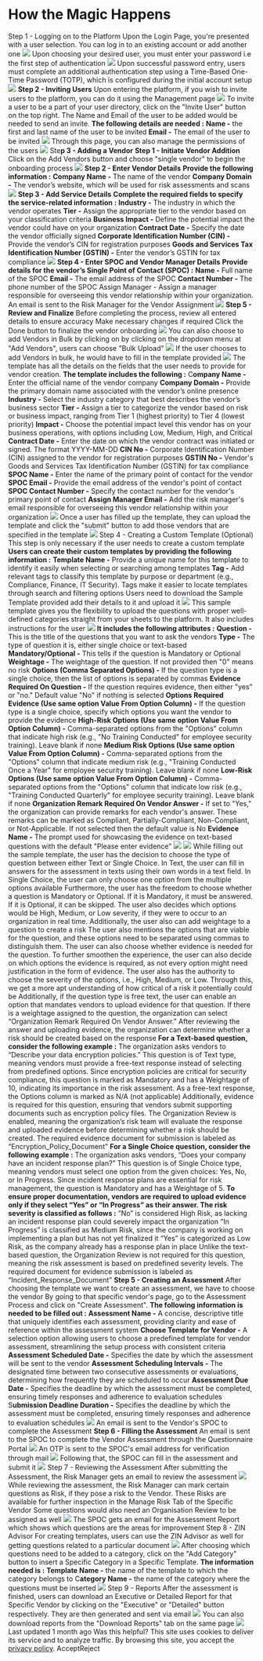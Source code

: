 
# How the Magic Happens
Step 1 - Logging on to the Platform [](https://docs.zeron.one/how-the-magic-happens#step-1-logging-on-to-the-platform)
Upon the Login Page, you're presented with a user selection. You can log in to an existing account or add another one 
![](https://docs.zeron.one/~gitbook/image?url=https%3A%2F%2F1956480574-files.gitbook.io%2F%7E%2Ffiles%2Fv0%2Fb%2Fgitbook-x-prod.appspot.com%2Fo%2Fspaces%252FUuBdNVlAow8f9cZKicFF%252Fuploads%252FPcJbpyWNX44xmuaTvvnP%252FScreenshot%25202025-02-17%2520at%25204.52.43%25E2%2580%25AFPM.png%3Falt%3Dmedia%26token%3Df6d2efbb-d6a4-43d5-a225-a3ef87653c3a&width=768&dpr=4&quality=100&sign=57bc4eb7&sv=2)
Upon choosing your desired user, you must enter your password i.e the first step of authentication 
![](https://docs.zeron.one/~gitbook/image?url=https%3A%2F%2F1956480574-files.gitbook.io%2F%7E%2Ffiles%2Fv0%2Fb%2Fgitbook-x-prod.appspot.com%2Fo%2Fspaces%252FUuBdNVlAow8f9cZKicFF%252Fuploads%252FAKRCz8H7bOVnetlROeWR%252FScreenshot%25202025-02-17%2520at%25204.54.05%25E2%2580%25AFPM.png%3Falt%3Dmedia%26token%3D73193852-e038-4dd1-9322-818a3f9f450f&width=768&dpr=4&quality=100&sign=fafbd65&sv=2)
Upon successful password entry, users must complete an additional authentication step using a Time-Based One-Time Password (TOTP), which is configured during the initial account setup 
![](https://docs.zeron.one/~gitbook/image?url=https%3A%2F%2F1956480574-files.gitbook.io%2F%7E%2Ffiles%2Fv0%2Fb%2Fgitbook-x-prod.appspot.com%2Fo%2Fspaces%252FUuBdNVlAow8f9cZKicFF%252Fuploads%252FhPNA074Vs4Kqe43ZFrii%252FScreenshot%25202025-02-17%2520at%25204.54.45%25E2%2580%25AFPM.png%3Falt%3Dmedia%26token%3Daaf89d67-0849-42d7-86f8-37bc9f8ba2ee&width=768&dpr=4&quality=100&sign=77b036f8&sv=2)
**Step 2 - Inviting Users**[](https://docs.zeron.one/how-the-magic-happens#step-2-inviting-users)
Upon entering the platform, if you wish to invite users to the platform, you can do it using the Management page 
![](https://docs.zeron.one/~gitbook/image?url=https%3A%2F%2F1956480574-files.gitbook.io%2F%7E%2Ffiles%2Fv0%2Fb%2Fgitbook-x-prod.appspot.com%2Fo%2Fspaces%252FUuBdNVlAow8f9cZKicFF%252Fuploads%252FmOh6cYfZETCiqXpkEdaq%252FScreenshot%25202025-02-18%2520at%252012.22.36%25E2%2580%25AFPM.png%3Falt%3Dmedia%26token%3De8a6b833-86d0-41f7-aff5-3709127292bc&width=768&dpr=4&quality=100&sign=650db2fc&sv=2)
To invite a user to be a part of your user directory, click on the "Invite User" button on the top right. The Name and Email of the user to be added would be needed to send an invite. **The following details are needed :**
**Name -** the first and last name of the user to be invited 
**Email -** The email of the user to be invited 
![](https://docs.zeron.one/~gitbook/image?url=https%3A%2F%2F1956480574-files.gitbook.io%2F%7E%2Ffiles%2Fv0%2Fb%2Fgitbook-x-prod.appspot.com%2Fo%2Fspaces%252FUuBdNVlAow8f9cZKicFF%252Fuploads%252FCFQQgwHuNZWbTS3ApFcm%252FScreenshot%25202025-02-18%2520at%252012.25.41%25E2%2580%25AFPM.png%3Falt%3Dmedia%26token%3De05914ad-5a50-4a8f-a1ce-383551891bcd&width=768&dpr=4&quality=100&sign=92ea3ddf&sv=2)
Through this page, you can also manage the permissions of the users 
![](https://docs.zeron.one/~gitbook/image?url=https%3A%2F%2F1956480574-files.gitbook.io%2F%7E%2Ffiles%2Fv0%2Fb%2Fgitbook-x-prod.appspot.com%2Fo%2Fspaces%252FUuBdNVlAow8f9cZKicFF%252Fuploads%252F3BsevEaLVmzcAjNR8S7q%252FScreenshot%25202025-02-18%2520at%252012.28.14%25E2%2580%25AFPM.png%3Falt%3Dmedia%26token%3D7231766c-506e-4ad9-80eb-aae873543f5a&width=768&dpr=4&quality=100&sign=6bdcae97&sv=2)
Ste**p 3 - Adding a Vendor** [](https://docs.zeron.one/how-the-magic-happens#step-3-adding-a-vendor)
**Step 1 - Initiate Vendor Addition**
Click on the Add Vendors button and choose "single vendor" to begin the onboarding process
![](https://docs.zeron.one/~gitbook/image?url=https%3A%2F%2F1956480574-files.gitbook.io%2F%7E%2Ffiles%2Fv0%2Fb%2Fgitbook-x-prod.appspot.com%2Fo%2Fspaces%252FUuBdNVlAow8f9cZKicFF%252Fuploads%252FsV1E8Udn0jTc9YIXRAAk%252FScreenshot%25202025-03-17%2520at%25201.10.53%25E2%2580%25AFPM.png%3Falt%3Dmedia%26token%3D0b9ce8d6-0a79-44fe-95d7-3c227b40901e&width=300&dpr=4&quality=100&sign=9ccc01ca&sv=2)
**Step 2 - Enter Vendor Details**
**Provide the following information :**
**Company Name -** The name of the vendor
**Company Domain -** The vendor’s website, which will be used for risk assessments and scans
![](https://docs.zeron.one/~gitbook/image?url=https%3A%2F%2F1956480574-files.gitbook.io%2F%7E%2Ffiles%2Fv0%2Fb%2Fgitbook-x-prod.appspot.com%2Fo%2Fspaces%252FUuBdNVlAow8f9cZKicFF%252Fuploads%252FVeS7ZA9wbAKlRagvnWMB%252FScreenshot%25202025-02-12%2520at%252011.48.08%25E2%2580%25AFAM.png%3Falt%3Dmedia%26token%3D1e3e37bc-6738-4557-a2df-79a697ba0472&width=300&dpr=4&quality=100&sign=ac66dc48&sv=2)
**Step 3 - Add Service Details**
**Complete the required fields to specify the service-related information :**
**Industry -** The industry in which the vendor operates
**Tier -** Assign the appropriate tier to the vendor based on your classification criteria
**Business Impact -** Define the potential impact the vendor could have on your organization
**Contract Date -** Specify the date the vendor officially signed 
**Corporate Identification Number (CIN) -** Provide the vendor’s CIN for registration purposes
**Goods and Services Tax Identification Number (GSTIN) -** Enter the vendor’s GSTIN for tax compliance 
![](https://docs.zeron.one/~gitbook/image?url=https%3A%2F%2F1956480574-files.gitbook.io%2F%7E%2Ffiles%2Fv0%2Fb%2Fgitbook-x-prod.appspot.com%2Fo%2Fspaces%252FUuBdNVlAow8f9cZKicFF%252Fuploads%252FFw7ZwR4UWSj4VLp2jnf3%252FScreenshot%25202025-02-12%2520at%252011.49.14%25E2%2580%25AFAM.png%3Falt%3Dmedia%26token%3D1f4afb3e-a83d-41db-ac83-04a71a68756a&width=300&dpr=4&quality=100&sign=2e6d6ed2&sv=2)
**Step 4 - Enter SPOC and Vendor Manager Details**
**Provide details for the vendor’s Single Point of Contact (SPOC) :**
**Name -** Full name of the SPOC
**Email -** The email address of the SPOC
**Contact Number -** The phone number of the SPOC
Assign Manager - Assign a manager responsible for overseeing this vendor relationship within your organization. An email is sent to the Risk Manager for the Vendor Assignment 
![](https://docs.zeron.one/~gitbook/image?url=https%3A%2F%2F1956480574-files.gitbook.io%2F%7E%2Ffiles%2Fv0%2Fb%2Fgitbook-x-prod.appspot.com%2Fo%2Fspaces%252FUuBdNVlAow8f9cZKicFF%252Fuploads%252F4ZG1rNkJxM3AUBK9mh7Y%252FScreenshot%25202025-02-12%2520at%252011.51.34%25E2%2580%25AFAM.png%3Falt%3Dmedia%26token%3D146a81f9-b704-4274-85d9-68b86334e68c&width=300&dpr=4&quality=100&sign=d3834e33&sv=2)
**Step 5 - Review and Finalize**
Before completing the process, review all entered details to ensure accuracy 
Make necessary changes if required 
Click the Done button to finalize the vendor onboarding 
![](https://docs.zeron.one/~gitbook/image?url=https%3A%2F%2F1956480574-files.gitbook.io%2F%7E%2Ffiles%2Fv0%2Fb%2Fgitbook-x-prod.appspot.com%2Fo%2Fspaces%252FUuBdNVlAow8f9cZKicFF%252Fuploads%252FZfChkm0nShY1tbOwOY3X%252FScreenshot%25202025-02-17%2520at%25205.58.43%25E2%2580%25AFPM.png%3Falt%3Dmedia%26token%3D20d6c550-ae8e-4646-89f7-4eb1dfc1c2fe&width=300&dpr=4&quality=100&sign=4e39da46&sv=2)
You can also choose to add Vendors in Bulk by clicking on by clicking on the dropdown menu at "Add Vendors", users can choose "Bulk Upload"
![](https://docs.zeron.one/~gitbook/image?url=https%3A%2F%2F1956480574-files.gitbook.io%2F%7E%2Ffiles%2Fv0%2Fb%2Fgitbook-x-prod.appspot.com%2Fo%2Fspaces%252FUuBdNVlAow8f9cZKicFF%252Fuploads%252FiLKPN46FNox2z4tUS5iq%252FScreenshot%25202025-03-17%2520at%252012.51.04%25E2%2580%25AFPM.png%3Falt%3Dmedia%26token%3D96ff1e09-41fd-414a-af01-b597095888f5&width=300&dpr=4&quality=100&sign=5a507dc3&sv=2)
If the user chooses to add Vendors in bulk, he would have to fill in the template provided 
![](https://docs.zeron.one/~gitbook/image?url=https%3A%2F%2F1956480574-files.gitbook.io%2F%7E%2Ffiles%2Fv0%2Fb%2Fgitbook-x-prod.appspot.com%2Fo%2Fspaces%252FUuBdNVlAow8f9cZKicFF%252Fuploads%252F0IwAdUFpZ1GEkGRzVX3f%252FScreenshot%25202025-03-17%2520at%252012.57.11%25E2%2580%25AFPM.png%3Falt%3Dmedia%26token%3Dd062e0d3-455f-45c6-8d21-ac6f27de93fd&width=300&dpr=4&quality=100&sign=56a168b7&sv=2)
The template has all the details on the fields that the user needs to provide for vendor creation. **The template includes the following :**
C**ompany Name -** Enter the official name of the vendor company
**Company Domain -** Provide the primary domain name associated with the vendor’s online presence 
**Industry -** Select the industry category that best describes the vendor’s business sector
**Tier -** Assign a tier to categorize the vendor based on risk or business impact, ranging from Tier 1 (highest priority) to Tier 4 (lowest priority)
**Impact -** Choose the potential impact level this vendor has on your business operations, with options including Low, Medium, High, and Critical
**Contract Date -** Enter the date on which the vendor contract was initiated or signed. The format YYYY-MM-DD
**CIN No -** Corporate Identification Number (CIN) assigned to the vendor for registration purposes
**GSTIN No -** Vendor's Goods and Services Tax Identification Number (GSTIN) for tax compliance 
**SPOC Name -** Enter the name of the primary point of contact for the vendor
**SPOC Email -** Provide the email address of the vendor's point of contact 
**SPOC Contact Number -** Specify the contact number for the vendor's primary point of contact 
**Assign Manager Email -** Add the risk manager's email responsible for overseeing this vendor relationship within your organization 
![](https://docs.zeron.one/~gitbook/image?url=https%3A%2F%2F1956480574-files.gitbook.io%2F%7E%2Ffiles%2Fv0%2Fb%2Fgitbook-x-prod.appspot.com%2Fo%2Fspaces%252FUuBdNVlAow8f9cZKicFF%252Fuploads%252FJAnhlytkMrLeILpz7jlt%252FScreenshot%25202025-03-17%2520at%25201.05.03%25E2%2580%25AFPM.png%3Falt%3Dmedia%26token%3D0bceac3d-2cde-478c-a917-a863966d305f&width=300&dpr=4&quality=100&sign=aac523f1&sv=2)
Once a user has filled up the template, they can upload the template and click the "submit" button to add those vendors that are specified in the template 
![](https://docs.zeron.one/~gitbook/image?url=https%3A%2F%2F1956480574-files.gitbook.io%2F%7E%2Ffiles%2Fv0%2Fb%2Fgitbook-x-prod.appspot.com%2Fo%2Fspaces%252FUuBdNVlAow8f9cZKicFF%252Fuploads%252FeBRxaoCJqQw7mU9wbhnr%252FScreenshot%25202025-03-17%2520at%25201.09.29%25E2%2580%25AFPM.png%3Falt%3Dmedia%26token%3D73e5bd5d-e73e-4053-9a72-c9f000769fd4&width=300&dpr=4&quality=100&sign=99d9136e&sv=2)
Step 4 - Creating a Custom Template (Optional)[](https://docs.zeron.one/how-the-magic-happens#step-4-creating-a-custom-template-optional)
This step is only necessary if the user needs to create a custom template
**Users can create their custom templates by providing the following information :**
**Template Name -** Provide a unique name for this template to identify it easily when selecting or searching among templates 
**Tag -** Add relevant tags to classify this template by purpose or department (e.g., Compliance, Finance, IT Security). Tags make it easier to locate templates through search and filtering options 
Users need to download the Sample Template provided add their details to it and upload it 
![](https://docs.zeron.one/~gitbook/image?url=https%3A%2F%2F1956480574-files.gitbook.io%2F%7E%2Ffiles%2Fv0%2Fb%2Fgitbook-x-prod.appspot.com%2Fo%2Fspaces%252FUuBdNVlAow8f9cZKicFF%252Fuploads%252FVYiu8s3Zwwzc13lhsVX5%252FScreenshot%25202025-02-18%2520at%252012.09.39%25E2%2580%25AFPM.png%3Falt%3Dmedia%26token%3Ddd8f472c-e52d-44eb-a280-349b542f068c&width=300&dpr=4&quality=100&sign=cd52a3c1&sv=2)
This sample template gives you the flexibility to upload the questions with proper well-defined categories straight from your sheets to the platform. It also includes instructions for the user 
![](https://docs.zeron.one/~gitbook/image?url=https%3A%2F%2F1956480574-files.gitbook.io%2F%7E%2Ffiles%2Fv0%2Fb%2Fgitbook-x-prod.appspot.com%2Fo%2Fspaces%252FUuBdNVlAow8f9cZKicFF%252Fuploads%252FqxoHWMmQ9vZJZTWt6TK1%252FScreenshot%25202025-02-26%2520at%252012.43.53%25E2%2580%25AFPM.png%3Falt%3Dmedia%26token%3Def53a17d-1731-4f15-9fa0-1337a808de98&width=300&dpr=4&quality=100&sign=211957f3&sv=2)
**It includes the following attributes :**
**Question -** This is the title of the questions that you want to ask the vendors 
**Type -** The type of question it is, either single choice or text-based
**Mandatory/Optional -** This tells if the question is Mandatory or Optional 
**Weightage -** The weightage of the question. If not provided then "0" means no risk 
**Options (Comma Separated Options) -** If the question type is a single choice, then the list of options is separated by commas 
**Evidence Required On Question -** If the question requires evidence, then either "yes" or "no." Default value "No" if nothing is selected 
**Options Required Evidence (Use same option Value From Option Column) -** If the question type is a single choice, specify which options you want the vendor to provide the evidence 
**High-Risk Options (Use same option Value From Option Column) -** Comma-separated options from the "Options" column that indicate high risk (e.g., "No Training Conducted" for employee security training). Leave blank if none 
**Medium Risk Options (Use same option Value From Option Column) -** Comma-separated options from the "Options" column that indicate medium risk (e.g., "Training Conducted Once a Year" for employee security training). Leave blank if none 
**Low-Risk Options (Use same option Value From Option Column) -** Comma-separated options from the "Options" column that indicate low risk (e.g., "Training Conducted Quarterly" for employee security training). Leave blank if none 
**Organization Remark Required On Vendor Answer -** If set to "Yes," the organization can provide remarks for each vendor's answer. These remarks can be marked as Compliant, Partially-Compliant, Non-Compliant, or Not-Applicable. If not selected then the default value is No
**Evidence Name -** The prompt used for showcasing the evidence on text-based questions with the default "Please enter evidence" 
![](https://docs.zeron.one/~gitbook/image?url=https%3A%2F%2F1956480574-files.gitbook.io%2F%7E%2Ffiles%2Fv0%2Fb%2Fgitbook-x-prod.appspot.com%2Fo%2Fspaces%252FUuBdNVlAow8f9cZKicFF%252Fuploads%252FevQ5j962os4G9yYlBLBa%252FScreenshot%25202025-02-26%2520at%252012.31.15%25E2%2580%25AFPM.png%3Falt%3Dmedia%26token%3D5c31ada5-5a59-484f-aae0-f922a0b3542b&width=300&dpr=4&quality=100&sign=16eb8bf2&sv=2)
![](https://docs.zeron.one/~gitbook/image?url=https%3A%2F%2F1956480574-files.gitbook.io%2F%7E%2Ffiles%2Fv0%2Fb%2Fgitbook-x-prod.appspot.com%2Fo%2Fspaces%252FUuBdNVlAow8f9cZKicFF%252Fuploads%252FyfE70aNinQlcoNAVpWTI%252FScreenshot%25202025-02-26%2520at%252012.31.20%25E2%2580%25AFPM.png%3Falt%3Dmedia%26token%3Dcfe3ab2e-a31f-4132-a066-7af8af53edfa&width=300&dpr=4&quality=100&sign=1fc40248&sv=2)
While filling out the sample template, the user has the decision to choose the type of question between either Text or Single Choice. In Text, the user can fill in answers for the assessment in texts using their own words in a text field. In Single Choice, the user can only choose one option from the multiple options available 
Furthermore, the user has the freedom to choose whether a question is Mandatory or Optional. If it is Mandatory, it must be answered. If it is Optional, it can be skipped. The user also decides which options would be High, Medium, or Low severity, if they were to occur to an organization in real time. Additionally, the user also can add weightage to a question to create a risk
The user also mentions the options that are viable for the question, and these options need to be separated using commas to distinguish them. The user can also choose whether evidence is needed for the question. To further smoothen the experience, the user can also decide on which options the evidence is required, as not every option might need justification in the form of evidence. The user also has the authority to choose the severity of the options, i.e., High, Medium, or Low. Through this, we get a more apt understanding of how critical of a risk it potentially could be
Additionally, if the question type is free text, the user can enable an option that mandates vendors to upload evidence for that question. If there is a weightage assigned to the question, the organization can select “Organization Remark Required On Vendor Answer.” After reviewing the answer and uploading evidence, the organization can determine whether a risk should be created based on the response 
**For a Text-based question, consider the following example :**
The organization asks vendors to “Describe your data encryption policies.” This question is of Text type, meaning vendors must provide a free-text response instead of selecting from predefined options. Since encryption policies are critical for security compliance, this question is marked as Mandatory and has a Weightage of 10, indicating its importance in the risk assessment. As a free-text response, the Options column is marked as N/A (not applicable) 
Additionally, evidence is required for this question, ensuring that vendors submit supporting documents such as encryption policy files. The Organization Review is enabled, meaning the organization’s risk team will evaluate the response and uploaded evidence before determining whether a risk should be created. The required evidence document for submission is labeled as “Encryption_Policy_Document”
**For a Single Choice question, consider the following example :**
The organization asks vendors, “Does your company have an incident response plan?” This question is of Single Choice type, meaning vendors must select one option from the given choices: Yes, No, or In Progress. Since incident response plans are essential for risk management, the question is Mandatory and has a Weightage of 5.
**To ensure proper documentation, vendors are required to upload evidence only if they select “Yes” or “In Progress” as their answer. The risk severity is classified as follows :**
“No” is considered High Risk, as lacking an incident response plan could severely impact the organization
“In Progress” is classified as Medium Risk, since the company is working on implementing a plan but has not yet finalized it
“Yes” is categorized as Low Risk, as the company already has a response plan in place 
Unlike the text-based question, the Organization Review is not required for this question, meaning the risk assessment is based on predefined severity levels. The required document for evidence submission is labeled as “Incident_Response_Document” 
**Step 5 - Creating an Assessment**[](https://docs.zeron.one/how-the-magic-happens#step-5-creating-an-assessment)
After choosing the template we want to create an assessment, we have to choose the vendor 
By going to that specific vendor's page, go to the Assessment Process and click on "Create Assessment". **The following information is needed to be filled out :**
**Assessment Name -** A concise, descriptive title that uniquely identifies each assessment, providing clarity and ease of reference within the assessment system
**Choose Template for Vendor -** A selection option allowing users to choose a predefined template for vendor assessment, streamlining the setup process with consistent criteria
**Assessment Scheduled Date -** Specifies the date by which the assessment will be sent to the vendor
**Assessment Scheduling Intervals -** The designated time between two consecutive assessments or evaluations, determining how frequently they are scheduled to occur
**Assessment Due Date -** Specifies the deadline by which the assessment must be completed, ensuring timely responses and adherence to evaluation schedules
S**ubmission Deadline Duration -** Specifies the deadline by which the assessment must be completed, ensuring timely responses and adherence to evaluation schedules 
![](https://docs.zeron.one/~gitbook/image?url=https%3A%2F%2F1956480574-files.gitbook.io%2F%7E%2Ffiles%2Fv0%2Fb%2Fgitbook-x-prod.appspot.com%2Fo%2Fspaces%252FUuBdNVlAow8f9cZKicFF%252Fuploads%252FPduakTokNwfF6exLNRX9%252FScreenshot%25202025-04-28%2520at%252012.38.43%25E2%2580%25AFPM.png%3Falt%3Dmedia%26token%3Dc32b9dc1-dd4c-4504-831a-4c2374cc777b&width=768&dpr=4&quality=100&sign=5f982ca5&sv=2)
An email is sent to the Vendor's SPOC to complete the Assessment 
**Step 6 - Filling the Assessment**[](https://docs.zeron.one/how-the-magic-happens#step-6-filling-the-assessment)
An email is sent to the SPOC to complete the Vendor Assessment through the Questionnaire Portal 
![](https://docs.zeron.one/~gitbook/image?url=https%3A%2F%2F1956480574-files.gitbook.io%2F%7E%2Ffiles%2Fv0%2Fb%2Fgitbook-x-prod.appspot.com%2Fo%2Fspaces%252FUuBdNVlAow8f9cZKicFF%252Fuploads%252FCvTnOiyKwb4HfgOI0Ema%252FScreenshot%25202025-04-28%2520at%25201.17.06%25E2%2580%25AFPM.png%3Falt%3Dmedia%26token%3D2e44989c-1337-4052-ba0a-f735a0bdc86a&width=768&dpr=4&quality=100&sign=4365fa28&sv=2)
An OTP is sent to the SPOC's email address for verification through mail 
![](https://docs.zeron.one/~gitbook/image?url=https%3A%2F%2F1956480574-files.gitbook.io%2F%7E%2Ffiles%2Fv0%2Fb%2Fgitbook-x-prod.appspot.com%2Fo%2Fspaces%252FUuBdNVlAow8f9cZKicFF%252Fuploads%252FFcT0xfGRd9GFwVIulohM%252FScreenshot%25202025-04-28%2520at%25201.16.59%25E2%2580%25AFPM.png%3Falt%3Dmedia%26token%3Da63c9b61-2f50-4c07-ab74-de2ecc3e196c&width=768&dpr=4&quality=100&sign=f2f5e238&sv=2)
Following that, the SPOC can fill in the assessment and submit it 
![](https://docs.zeron.one/~gitbook/image?url=https%3A%2F%2F1956480574-files.gitbook.io%2F%7E%2Ffiles%2Fv0%2Fb%2Fgitbook-x-prod.appspot.com%2Fo%2Fspaces%252FUuBdNVlAow8f9cZKicFF%252Fuploads%252FKLEpva8ZC3yyHPE7TQ7h%252FScreenshot%25202025-04-28%2520at%25201.19.01%25E2%2580%25AFPM.png%3Falt%3Dmedia%26token%3Dd500c2c0-6b45-47f2-be2c-3a2819f9a50d&width=768&dpr=4&quality=100&sign=e3bdc875&sv=2)
Step 7 - Reviewing the Assessment [](https://docs.zeron.one/how-the-magic-happens#step-7-reviewing-the-assessment)
After submitting the Assessment, the Risk Manager gets an email to review the assessment 
![](https://docs.zeron.one/~gitbook/image?url=https%3A%2F%2F1956480574-files.gitbook.io%2F%7E%2Ffiles%2Fv0%2Fb%2Fgitbook-x-prod.appspot.com%2Fo%2Fspaces%252FUuBdNVlAow8f9cZKicFF%252Fuploads%252FfPdZoSPOrTMB41z5VTfO%252FScreenshot%25202025-04-28%2520at%25201.24.32%25E2%2580%25AFPM.png%3Falt%3Dmedia%26token%3D7a45926d-dc47-414e-9663-05279d757b44&width=768&dpr=4&quality=100&sign=e62780e9&sv=2)
While reviewing the assessment, the Risk Manager can mark certain questions as Risk, if they pose a risk to the Vendor. These Risks are available for further inspection in the Manage Risk Tab of the Specific Vendor 
Some questions would also need an Organisation Review to be assigned as well
![](https://docs.zeron.one/~gitbook/image?url=https%3A%2F%2F1956480574-files.gitbook.io%2F%7E%2Ffiles%2Fv0%2Fb%2Fgitbook-x-prod.appspot.com%2Fo%2Fspaces%252FUuBdNVlAow8f9cZKicFF%252Fuploads%252FVCJBzAKonsOhVDhFslhh%252FScreenshot%25202025-04-28%2520at%25201.26.07%25E2%2580%25AFPM.png%3Falt%3Dmedia%26token%3Dbc1d6ccb-41a3-4cb4-bcc5-d8bfcde75f7f&width=768&dpr=4&quality=100&sign=fbed9975&sv=2)
The SPOC gets an email for the Assessment Report which shows which questions are the areas for improvement 
Step 8 - ZIN Advisor [](https://docs.zeron.one/how-the-magic-happens#step-8-zin-advisor)
For creating templates, users can use the ZIN Advisor as well for getting questions related to a particular document 
![](https://docs.zeron.one/~gitbook/image?url=https%3A%2F%2F1956480574-files.gitbook.io%2F%7E%2Ffiles%2Fv0%2Fb%2Fgitbook-x-prod.appspot.com%2Fo%2Fspaces%252FUuBdNVlAow8f9cZKicFF%252Fuploads%252FHCb2sGIchMRGBLqAkJK0%252FScreenshot%25202025-04-28%2520at%25201.31.02%25E2%2580%25AFPM.png%3Falt%3Dmedia%26token%3D792e5faf-7748-44bc-b73a-9d9701167658&width=768&dpr=4&quality=100&sign=b113980a&sv=2)
After choosing which questions need to be added to a category, click on the "Add Category" button to insert a Specific Category in a Specific Template. **The information needed is :**
**Template Name -** the name of the template to which the category belongs to
C**ategory Name -** the name of the category where the questions must be inserted 
![](https://docs.zeron.one/~gitbook/image?url=https%3A%2F%2F1956480574-files.gitbook.io%2F%7E%2Ffiles%2Fv0%2Fb%2Fgitbook-x-prod.appspot.com%2Fo%2Fspaces%252FUuBdNVlAow8f9cZKicFF%252Fuploads%252FGlJBU8s4Onwo30EUOtxf%252FScreenshot%25202025-04-28%2520at%25201.33.20%25E2%2580%25AFPM.png%3Falt%3Dmedia%26token%3D3c2e4ee2-29d6-4033-904e-1277935175a3&width=768&dpr=4&quality=100&sign=4c84d494&sv=2)
Step 9 - Reports [](https://docs.zeron.one/how-the-magic-happens#step-9-reports)
After the assessment is finished, users can download an Executive or Detailed Report for that Specific Vendor by clicking on the "Executive" or "Detailed" button respectively. They are then generated and sent via email 
![](https://docs.zeron.one/~gitbook/image?url=https%3A%2F%2F1956480574-files.gitbook.io%2F%7E%2Ffiles%2Fv0%2Fb%2Fgitbook-x-prod.appspot.com%2Fo%2Fspaces%252FUuBdNVlAow8f9cZKicFF%252Fuploads%252FlrmLlPLkPaVF6cCoL0bN%252FScreenshot%25202025-02-18%2520at%252012.17.16%25E2%2580%25AFPM.png%3Falt%3Dmedia%26token%3D8badf6ca-de78-4ac5-a4f8-4c8dd35561b1&width=768&dpr=4&quality=100&sign=71ed32d8&sv=2)
You can also download reports from the "Download Reports" tab on the same page 
![](https://docs.zeron.one/~gitbook/image?url=https%3A%2F%2F1956480574-files.gitbook.io%2F%7E%2Ffiles%2Fv0%2Fb%2Fgitbook-x-prod.appspot.com%2Fo%2Fspaces%252FUuBdNVlAow8f9cZKicFF%252Fuploads%252F9ipVFwtwM543nKR18Wiu%252Fhttps---files.gitbook.com-v0-b-gitbook-x-prod.appspot.com-o-spaces%25252FUuBdNVlAow8f9cZKicFF%25252Fuploads%25252FnUPyfJw2DQ6MYSV4FrzU%25252FScreenshot%2525202025-02-18%252520at%25252012.19.36%2525E2%252580%2525AFPM.png%253Falt%253Dmedia%2526token%253D9ff8ccd1-789f-4939-b643-8f507ded3160.png%3Falt%3Dmedia%26token%3Ddde165f2-3fa7-4159-a5a2-9d54a8506d9c&width=768&dpr=4&quality=100&sign=61e7f3c&sv=2)
Last updated 1 month ago
Was this helpful?
This site uses cookies to deliver its service and to analyze traffic. By browsing this site, you accept the [privacy policy](https://zeron.one/privacy-policy/).
AcceptReject
